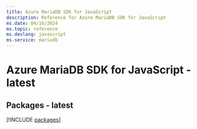 ```yaml
---
title: Azure MariaDB SDK for JavaScript
description: Reference for Azure MariaDB SDK for JavaScript
ms.date: 04/16/2024
ms.topic: reference
ms.devlang: javascript
ms.service: mariadb
---
```

# Azure MariaDB SDK for JavaScript - latest
## Packages - latest
[!INCLUDE [packages](mariadb-index.md)]